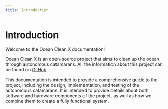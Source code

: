 ```yaml
---
title: Introduction
---
```


# Introduction

Welcome to the Ocean Clean X documentation!

Ocean Clean X is an open-source project that aims to clean up the ocean through autonomous catamarans. All the information about this project can be found on [GitHub](https://github.com/BrandenXia/OceanCleanX).

This documentation is intended to provide a comprehensive guide to the project, including the design, implementation, and testing of the autonomous catamarans. It is intended to provide details about both software and hardware components of the project, as well as how we combine them to create a fully functional system. 
